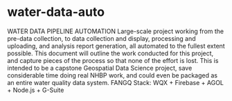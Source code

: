 # water-data-auto
WATER DATA PIPELINE AUTOMATION
Large-scale project working from the pre-data collection, to data collection and display, processing and uploading, and analysis report generation, all automated to the fullest extent possible.  This document will outline the work conducted for this project, and capture pieces of the process so that none of the effort is lost.  This is intended to be a capstone Geospatial Data Science project, save considerable time doing real NHBP work, and could even be packaged as an entire water quality data system. 
FANGQ Stack: 
WQX + Firebase + AGOL + Node.js + G-Suite